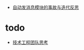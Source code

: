 <!--
* @UpdateTime : 2021/4/3 5:54 上午
* @description: type some description
* @Author: a27
-->
- [自动发消息模块的事故与迭代反思](./content/auto-message.md)

# todo 
- [技术工程团队思考](./content/think_work.md)
